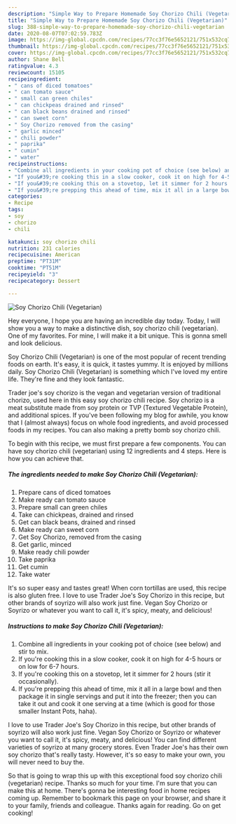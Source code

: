 ```yaml
---
description: "Simple Way to Prepare Homemade Soy Chorizo Chili (Vegetarian)"
title: "Simple Way to Prepare Homemade Soy Chorizo Chili (Vegetarian)"
slug: 388-simple-way-to-prepare-homemade-soy-chorizo-chili-vegetarian
date: 2020-08-07T07:02:59.783Z
image: https://img-global.cpcdn.com/recipes/77cc3f76e5652121/751x532cq70/soy-chorizo-chili-vegetarian-recipe-main-photo.jpg
thumbnail: https://img-global.cpcdn.com/recipes/77cc3f76e5652121/751x532cq70/soy-chorizo-chili-vegetarian-recipe-main-photo.jpg
cover: https://img-global.cpcdn.com/recipes/77cc3f76e5652121/751x532cq70/soy-chorizo-chili-vegetarian-recipe-main-photo.jpg
author: Shane Bell
ratingvalue: 4.3
reviewcount: 15105
recipeingredient:
- " cans of diced tomatoes"
- " can tomato sauce"
- " small can green chiles"
- " can chickpeas drained and rinsed"
- " can black beans drained and rinsed"
- " can sweet corn"
- " Soy Chorizo removed from the casing"
- " garlic minced"
- " chili powder"
- " paprika"
- " cumin"
- " water"
recipeinstructions:
- "Combine all ingredients in your cooking pot of choice (see below) and stir to mix."
- "If you&#39;re cooking this in a slow cooker, cook it on high for 4-5 hours or on low for 6-7 hours."
- "If you&#39;re cooking this on a stovetop, let it simmer for 2 hours (stir it occasionally)."
- "If you&#39;re prepping this ahead of time, mix it all in a large bowl and then package it in single servings and put it into the freezer; then you can take it out and cook it one serving at a time (which is good for those smaller Instant Pots, haha)."
categories:
- Recipe
tags:
- soy
- chorizo
- chili

katakunci: soy chorizo chili 
nutrition: 231 calories
recipecuisine: American
preptime: "PT31M"
cooktime: "PT51M"
recipeyield: "3"
recipecategory: Dessert

---
```



![Soy Chorizo Chili (Vegetarian)](https://img-global.cpcdn.com/recipes/77cc3f76e5652121/751x532cq70/soy-chorizo-chili-vegetarian-recipe-main-photo.jpg)

Hey everyone, I hope you are having an incredible day today. Today, I will show you a way to make a distinctive dish, soy chorizo chili (vegetarian). One of my favorites. For mine, I will make it a bit unique. This is gonna smell and look delicious.

Soy Chorizo Chili (Vegetarian) is one of the most popular of recent trending foods on earth. It's easy, it is quick, it tastes yummy. It is enjoyed by millions daily. Soy Chorizo Chili (Vegetarian) is something which I've loved my entire life. They're fine and they look fantastic.

Trader joe&#39;s soy chorizo is the vegan and vegetarian version of traditional chorizo, used here in this easy soy chorizo chili recipe. Soy chorizo is a meat substitute made from soy protein or TVP (Textured Vegetable Protein), and additional spices. If you&#39;ve been following my blog for awhile, you know that I (almost always) focus on whole food ingredients, and avoid processed foods in my recipes. You can also making a pretty bomb soy chorizo chili.


To begin with this recipe, we must first prepare a few components. You can have soy chorizo chili (vegetarian) using 12 ingredients and 4 steps. Here is how you can achieve that.

<!--inarticleads1-->

##### The ingredients needed to make Soy Chorizo Chili (Vegetarian):

1. Prepare  cans of diced tomatoes
1. Make ready  can tomato sauce
1. Prepare  small can green chiles
1. Take  can chickpeas, drained and rinsed
1. Get  can black beans, drained and rinsed
1. Make ready  can sweet corn
1. Get  Soy Chorizo, removed from the casing
1. Get  garlic, minced
1. Make ready  chili powder
1. Take  paprika
1. Get  cumin
1. Take  water


It&#39;s so super easy and tastes great! When corn tortillas are used, this recipe is also gluten free. I love to use Trader Joe&#39;s Soy Chorizo in this recipe, but other brands of soyrizo will also work just fine. Vegan Soy Chorizo or Soyrizo or whatever you want to call it, it&#39;s spicy, meaty, and delicious! 

<!--inarticleads2-->

##### Instructions to make Soy Chorizo Chili (Vegetarian):

1. Combine all ingredients in your cooking pot of choice (see below) and stir to mix.
1. If you&#39;re cooking this in a slow cooker, cook it on high for 4-5 hours or on low for 6-7 hours.
1. If you&#39;re cooking this on a stovetop, let it simmer for 2 hours (stir it occasionally).
1. If you&#39;re prepping this ahead of time, mix it all in a large bowl and then package it in single servings and put it into the freezer; then you can take it out and cook it one serving at a time (which is good for those smaller Instant Pots, haha).


I love to use Trader Joe&#39;s Soy Chorizo in this recipe, but other brands of soyrizo will also work just fine. Vegan Soy Chorizo or Soyrizo or whatever you want to call it, it&#39;s spicy, meaty, and delicious! You can find different varieties of soyrizo at many grocery stores. Even Trader Joe&#39;s has their own soy chorizo that&#39;s really tasty. However, it&#39;s so easy to make your own, you will never need to buy the. 

So that is going to wrap this up with this exceptional food soy chorizo chili (vegetarian) recipe. Thanks so much for your time. I'm sure that you can make this at home. There's gonna be interesting food in home recipes coming up. Remember to bookmark this page on your browser, and share it to your family, friends and colleague. Thanks again for reading. Go on get cooking!
